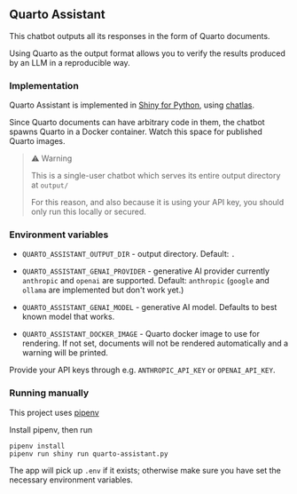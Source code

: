 ## Quarto Assistant

This chatbot outputs all its responses in the form of Quarto documents.

Using Quarto as the output format allows you to verify the results produced by an LLM in a reproducible way.

### Implementation

Quarto Assistant is implemented in [Shiny for Python](https://shiny.posit.co/py/), using [chatlas](https://github.com/posit-dev/chatlas).

Since Quarto documents can have arbitrary code in them, the chatbot spawns Quarto in a Docker container. Watch this space for published Quarto images.

> :warning: Warning
>
> This is a single-user chatbot which serves its entire output directory at `output/`
>
> For this reason, and also because it is using your API key, you should only run this locally or secured.

### Environment variables

*  `QUARTO_ASSISTANT_OUTPUT_DIR` - output directory. Default: `.`

* `QUARTO_ASSISTANT_GENAI_PROVIDER` - generative AI provider currently `anthropic` and `openai` are supported. Default: `anthropic`
  (`google` and `ollama` are implemented but don't work yet.) 

* `QUARTO_ASSISTANT_GENAI_MODEL` - generative AI model. Defaults to best known model that works.
* `QUARTO_ASSISTANT_DOCKER_IMAGE` - Quarto docker image to use for rendering. If not set, documents will not be rendered automatically and a warning will be printed.

Provide your API keys through e.g. `ANTHROPIC_API_KEY` or `OPENAI_API_KEY`.


### Running manually

This project uses [pipenv](https://pipenv.pypa.io/en/latest/)

Install pipenv, then run

```
pipenv install
pipenv run shiny run quarto-assistant.py
```

The app will pick up `.env` if it exists; otherwise make sure you have set the necessary environment variables.
